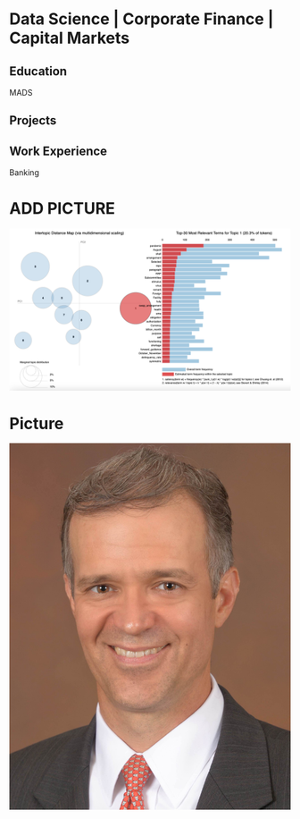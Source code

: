 # Data Science | Corporate Finance | Capital Markets

## Education
MADS

## Projects

##  Work Experience
Banking

# ADD PICTURE
![LDA Analysis](LDATopicsBubbles.png)


# Picture
![Photo](GregHolden.jpeg)
